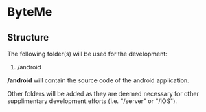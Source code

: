 # ByteMe

## Structure 

The following folder(s) will be used for the development:
1. /android

**/android** will contain the source code of the android application.

Other folders will be added as they are deemed necessary for other supplimentary development efforts (i.e. "/server" or "/iOS").

